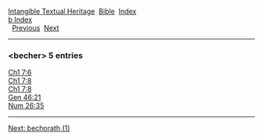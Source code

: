 [Intangible Textual Heritage](../../index)  [Bible](../index) 
[Index](index)   
[b Index](_b_)  
  [Previous](c01163)  [Next](c01165) 

------------------------------------------------------------------------

### &lt;becher&gt; 5 entries

[Ch1 7:6](../kjv/ch1007.htm#006)  
[Ch1 7:8](../kjv/ch1007.htm#008)  
[Ch1 7:8](../kjv/ch1007.htm#008)  
[Gen 46:21](../kjv/gen046.htm#021)  
[Num 26:35](../kjv/num026.htm#035)  

------------------------------------------------------------------------

[Next: bechorath (1)](c01165)

